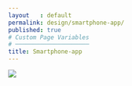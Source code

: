 ```yaml
---
layout   : default
permalink: design/smartphone-app/
published: true
# Custom Page Variables
# ─────────────────────
title: Smartphone-app
---
```

<div class="container">
<div class="row">
<div class="col-12">
<img src=" 1718-nmd3-project-dhaenens_boone/docs/assets/Images/DEFINITIEF.mp4">
</div>
</div>
</div>